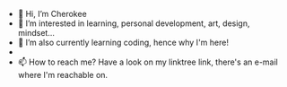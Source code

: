- 👋 Hi, I’m Cherokee
- 👀 I’m interested in learning, personal development, art, design, mindset...
- 🌱 I’m also currently learning coding, hence why I'm here! 
- 
- 📫 How to reach me? Have a look on my linktree link, there's an e-mail where I'm reachable on. 

<!---
Hackettyhackhack/Hackettyhackhack is a ✨ special ✨ repository because its `README.md` (this file) appears on your GitHub profile.
You can click the Preview link to take a look at your changes.
--->
